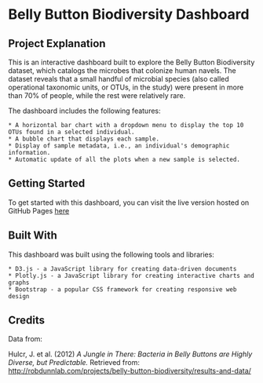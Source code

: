 # Belly Button Biodiversity Dashboard

## Project Explanation

This is an interactive dashboard built to explore the Belly Button Biodiversity dataset, which catalogs the microbes that colonize human navels. The dataset reveals that a small handful of microbial species (also called operational taxonomic units, or OTUs, in the study) were present in more than 70% of people, while the rest were relatively rare.

The dashboard includes the following features:

    * A horizontal bar chart with a dropdown menu to display the top 10 OTUs found in a selected individual.
    * A bubble chart that displays each sample.
    * Display of sample metadata, i.e., an individual's demographic information.
    * Automatic update of all the plots when a new sample is selected.

## Getting Started

To get started with this dashboard, you can visit the live version hosted on GitHub Pages [here](https://mleopol1.github.io/belly-button-challenge/ "here")

## Built With

This dashboard was built using the following tools and libraries:

    * D3.js - a JavaScript library for creating data-driven documents
    * Plotly.js - a JavaScript library for creating interactive charts and graphs
    * Bootstrap - a popular CSS framework for creating responsive web design

## Credits

Data from: 

Hulcr, J. et al. (2012) *A Jungle in There: Bacteria in Belly Buttons are Highly Diverse, but Predictable.* Retrieved from: http://robdunnlab.com/projects/belly-button-biodiversity/results-and-data/ 
